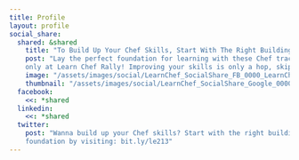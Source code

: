 ```yaml
---
title: Profile
layout: profile
social_share:
  shared: &shared
    title: "To Build Up Your Chef Skills, Start With The Right Building Blocks"
    post: "Lay the perfect foundation for learning with these Chef tracks, learning modules and active communities - 
    only at Learn Chef Rally! Improving your skills is only a hop, skip and a click away! Create your profile today by visiting: "
    image: "/assets/images/social/LearnChef_SocialShare_FB_0000_LearnChef_FB_Profile.png"
    thumbnail: "/assets/images/social/LearnChef_SocialShare_Google_0000_LearnChef_Google_Profile.png"
  facebook:
    <<: *shared
  linkedin:
    <<: *shared
  twitter:
    post: "Wanna build up your Chef skills? Start with the right building blocks! Find your footing - and perfect 
    foundation by visiting: bit.ly/le213"
---
```

